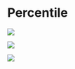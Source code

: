 # Percentile 

![](../../images/agmet/GAUL_Kenya_Rift_Valley_Maize_1_2022.jpg)

![](../../images/agmet/kenya_percentile_march_june.png)

![](../../images/agmet/kenya_percentile_jul_oct.png)